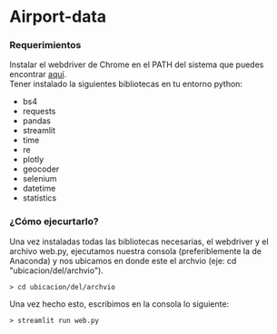 # Airport-data

### Requerimientos 
Instalar el webdriver de Chrome en el PATH del sistema que puedes encontrar [aquí](https://chromedriver.chromium.org/).  
Tener instalado la siguientes bibliotecas en tu entorno python:
- bs4 
- requests
- pandas
- streamlit
- time
- re
- plotly
- geocoder
- selenium
- datetime
- statistics

### ¿Cómo ejecurtarlo?

Una vez instaladas todas las bibliotecas necesarias, el webdriver y el archivo web.py, ejecutamos nuestra consola (preferiblemente la de Anaconda) y nos ubicamos en donde este el archvio (eje: cd "ubicacion/del/archvio"). 

<!--sec data-title="Prompt: Windows" data-id="windows_prompt2" data-collapse=true ces-->
 
    > cd ubicacion/del/archvio
    
<!--endsec-->


<!--sec data-title="Prompt: Windows" data-id="windows_prompt2" data-collapse=true ces-->

Una vez hecho esto, escribimos en la consola lo siguiente: 


    > streamlit run web.py
    

<!--endsec-->

